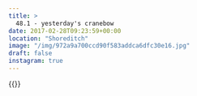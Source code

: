 ```yaml
---
title: >
  48.1 - yesterday's cranebow
date: 2017-02-28T09:23:59+00:00
location: "Shoreditch"
image: "/img/972a9a700ccd90f583addca6dfc30e16.jpg"
draft: false
instagram: true
---
```


{{<photo src="/img/972a9a700ccd90f583addca6dfc30e16.jpg">}}
